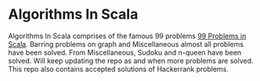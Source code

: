 # Algorithms In Scala
Algorithms In Scala comprises of the famous 99 problems [99 Problems in Scala](http://aperiodic.net/phil/scala/s-99/). Barring problems on graph and Miscellaneous almost all problems have been solved. From Miscellaneous, Sudoku and n-queen have been solved. Will keep updating the repo as and when more problems are solved. This repo also contains accepted solutions of Hackerrank problems.
